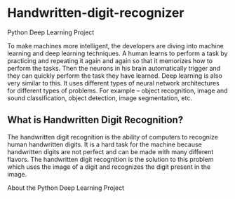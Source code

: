 # Handwritten-digit-recognizer
Python Deep Learning Project

To make machines more intelligent, the developers are diving into machine learning and deep learning techniques. 
A human learns to perform a task by practicing and repeating it again and again so that it memorizes how to perform the tasks. 
Then the neurons in his brain automatically trigger and they can quickly perform the task they have learned. Deep learning is also very similar to this. 
It uses different types of neural network architectures for different types of problems. For example – object recognition, image and sound classification, 
object detection, image segmentation, etc.

<h2>What is Handwritten Digit Recognition?</h2>

The handwritten digit recognition is the ability of computers to recognize human handwritten digits. It is a hard task for the machine because handwritten digits are not perfect and can be made with many different flavors. The handwritten digit recognition is the solution to this problem which uses the image of a digit and recognizes the digit present in the image.

About the Python Deep Learning Project

